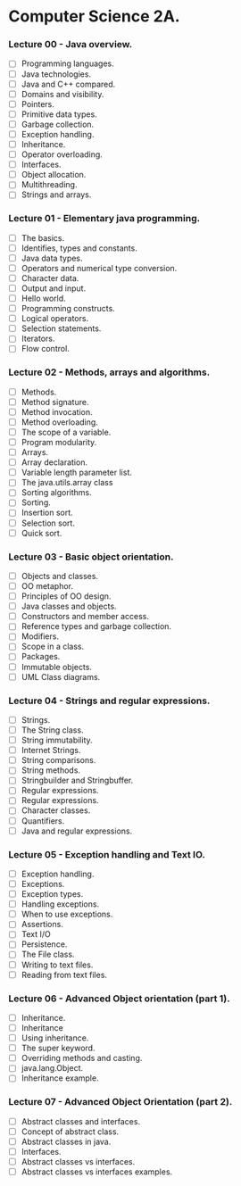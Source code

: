 # Computer Science 2A.

### Lecture 00 - Java overview.

* [ ] Programming languages.
* [ ] Java technologies.
* [ ] Java and C++ compared.
* [ ] Domains and visibility.
* [ ] Pointers.
* [ ] Primitive data types.
* [ ] Garbage collection.
* [ ] Exception handling.
* [ ] Inheritance.
* [ ] Operator overloading.
* [ ] Interfaces.
* [ ] Object allocation.
* [ ] Multithreading.
* [ ] Strings and arrays.

### Lecture 01 - Elementary java programming.

* [ ] The basics.
* [ ] Identifies, types and constants.
* [ ] Java data types.
* [ ] Operators and numerical type conversion.
* [ ] Character data.
* [ ] Output and input.
* [ ] Hello world.
* [ ] Programming constructs.
* [ ] Logical operators.
* [ ] Selection statements.
* [ ] Iterators.
* [ ] Flow control.

### Lecture 02 - Methods, arrays and algorithms.

* [ ] Methods.
* [ ] Method signature.
* [ ] Method invocation.
* [ ] Method overloading.
* [ ] The scope of a variable.
* [ ] Program modularity.
* [ ] Arrays.
* [ ] Array declaration.
* [ ] Variable length parameter list.
* [ ] The java.utils.array class
* [ ] Sorting algorithms.
* [ ] Sorting.
* [ ] Insertion sort.
* [ ] Selection sort.
* [ ] Quick sort.

### Lecture 03 - Basic object orientation.

* [ ] Objects and classes.
* [ ] OO metaphor.
* [ ] Principles of OO design.
* [ ] Java classes and objects.
* [ ] Constructors and member access.
* [ ] Reference types and garbage collection.
* [ ] Modifiers.
* [ ] Scope in a class.
* [ ] Packages.
* [ ] Immutable objects.
* [ ] UML Class diagrams.

### Lecture 04 - Strings and regular expressions.

* [ ] Strings.
* [ ] The String class.
* [ ] String immutability.
* [ ] Internet Strings.
* [ ] String comparisons.
* [ ] String methods.
* [ ] Stringbuilder and Stringbuffer.
* [ ] Regular expressions.
* [ ] Regular expressions.
* [ ] Character classes.
* [ ] Quantifiers.
* [ ] Java and regular expressions.

### Lecture 05 - Exception handling and Text IO.

* [ ] Exception handling.
* [ ] Exceptions.
* [ ] Exception types.
* [ ] Handling exceptions.
* [ ] When to use exceptions.
* [ ] Assertions.
* [ ] Text I/O
* [ ] Persistence.
* [ ] The File class.
* [ ] Writing to text files.
* [ ] Reading from text files.

### Lecture 06 - Advanced Object orientation (part 1).

* [ ] Inheritance.
* [ ] Inheritance 
* [ ] Using inheritance.
* [ ] The super keyword.
* [ ] Overriding methods and casting.
* [ ] java.lang.Object.
* [ ] Inheritance example.

### Lecture 07 - Advanced Object Orientation (part 2).

* [ ] Abstract classes and interfaces.
* [ ] Concept of abstract class.
* [ ] Abstract classes in java.
* [ ] Interfaces.
* [ ] Abstract classes vs interfaces.
* [ ] Abstract classes vs interfaces examples.
